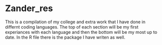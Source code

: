 # Zander_res
 This is a compilation of my college and extra work that I have done in differnt coding languages. The top of each section will be my first experiances with each language and then the bottom will be my most up to date. In the R file there is the package I have writen as well.
